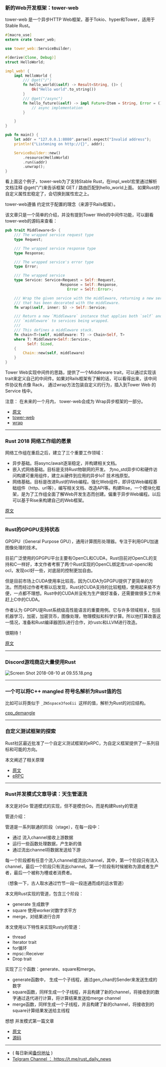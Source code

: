 ### 新的Web开发框架：tower-web

tower-web 是一个异步HTTP Web框架，基于Tokio、hyper和Tower，适用于Stable Rust。


```rust
#[macro_use]
extern crate tower_web;

use tower_web::ServiceBuilder;

#[derive(Clone, Debug)]
struct HelloWorld;

impl_web! {
    impl HelloWorld {
        /// @get("/")
        fn hello_world(&self) -> Result<String, ()> {
            Ok("Hello world".to_string())
        }
        /// @get("/async")
        fn hello_future(&self) -> impl Future<Item = String, Error = ()> + Send {
            // async implementation
        }

    }
}

pub fn main() {
    let addr = "127.0.0.1:8080".parse().expect("Invalid address");
    println!("Listening on http://{}", addr);

    ServiceBuilder::new()
        .resource(HelloWorld)
        .run(&addr)
        .unwrap();
}
```


看上面这个例子，tower-web为了支持Stable Rust，在impl_web!宏里通过解析文档注释 @get("/")来告诉框架 GET / 路由匹配到hello_world上面。 如果Rust的自定义属性宏稳定了，会切换到属性宏之上。

tower-web遵循 约定优于配置的理念（来源于Rails框架）。

该文章只是一个简单的介绍，并没有提到Tower Web的中间件功能，可以翻看tower-web的源码来查看：


```rust
pub trait Middleware<S> {
    /// The wrapped service request type
    type Request;

    /// The wrapped service response type
    type Response;

    /// The wrapped service's error type
    type Error;

    /// The wrapped service
    type Service: Service<Request = Self::Request,
                         Response = Self::Response,
                            Error = Self::Error>;

    /// Wrap the given service with the middleware, returning a new servicee
    /// that has been decorated with the middleware.
    fn wrap(&self, inner: S) -> Self::Service;

    /// Return a new `Middleware` instance that applies both `self` and
    /// `middleware` to services being wrapped.
    ///
    /// This defines a middleware stack.
    fn chain<T>(self, middleware: T) -> Chain<Self, T>
    where T: Middleware<Self::Service>,
          Self: Sized,
    {
        Chain::new(self, middleware)
    }
}
```

Tower Web实现中间件的思路，提供了一个Middleware trait，可以通过实现该trait来定义自己的中间件。如果对Rails框架有了解的话，可以看得出来，该中间件协议有点像 Rack， 通过wrap方法包装自定义的行为，插入到Tower Web 的 Service 栈中。

注意： 在未来的一个月内， tower-web会成为 Wrap异步框架的一部分。


- [原文](https://medium.com/@carllerche/tower-web-a-new-web-framework-for-rust-e2912856851b)
- [tower-web](https://github.com/carllerche/tower-web/)
- [wrap](https://github.com/seanmonstar/warp)


---

### Rust 2018 网络工作组的愿景

网络工作组在重启之后，建立了三个重要工作领域：

-  异步基础。将async/await逐渐稳定，并构建相关文档。
-  嵌入式网络基础。目标是支持Rust物联网的开发。 为no_std异步IO和硬件访问构建可重用组件，建立从硬件到应用的异步IoT 技术栈原型。
-  网络基础。目标是改进Rust的Web编程。强化Web组件，即评估Web编程基础组件（http、url等），编写相关文档、改造API等。构建Rise，一个模块化框架，是为了工作组全面了解Web开发生态而创建。偏重于异步Web编程。以后可以基于Rise来构建自己的Web框架。

[原文](https://rust-lang-nursery.github.io/wg-net/2018/08/09/going-live.html)

---

### Rust的GPGPU支持状态

GPGPU（General Purpose GPU），通用计算图形处理器。专注于利用GPU加速图像处理的技术。

目前广泛使用的GPGPU平台主要有OpenCL和CUDA，Rust目前对OpenCL的支持和C一样好，本文作者考察了两个Rust实现的OpenCL绑定库rust-opencl和ocl，发现ocl好一些，对底层的控制更加自由。

但是目前市场上CUDA使用率比较高，因为CUDA为GPGPU提供了更简单的方法。然而经过作者考察以后发现，Rust对CUDA支持的比较粗糙，使用起来极不方便，一点都不理想。Rust中的CUDA并没有为生产做好准备，还需要做很多工作来赶上C中的CUDA。

作者认为 GPGPU是Rust系统级高性能语言的重要用例。它与许多领域相关，包括机器学习，加密，加密货币，图像处理，物理模拟和科学计算。所以他打算改善这一情况，准备和Rust编译器团队进行合作，对rustc和LLVM进行改造。

很期待！

[原文](https://bheisler.github.io/post/state-of-gpgpu-in-rust/)

---

### Discord游戏商店大量使用Rust

![Screen Shot 2018-08-10 at 09.55.18.png](https://cdn.steemitimages.com/DQmXF3QBPjr1WKoAXkKG24oxXRSynrCRtMq81Zgou1ViQFr/Screen%20Shot%202018-08-10%20at%2009.55.18.png)

---

### 一个可以将C++ mangled 符号名解析为Rust值的包

比如可以将类似于 `_ZN5space3fooEii `这样的值，解析为Rust的对应结构。

[cpp_demangle](https://github.com/gimli-rs/cpp_demangle)

---

### 自定义测试框架的探索

Rust社区最近批准了一个自定义测试框架的eRPC，为自定义框架提供了一系列目标和可能的方向。

本文阐述了相关原理

- [原文](https://blog.jrenner.net/rust/testing/2018/08/06/custom-test-framework-prop.html)
- [eRPC ](https://github.com/rust-lang/rfcs/blob/master/text/2318-custom-test-frameworks.md)

---

###  Rust并发模式文章导读：天生管道流

本文是对Go 管道模式的实现，但不是模仿Go，而是构建Rusty的管道

管道介绍：

管道是一系列联通的阶段（stage），在每一段中：

- 通过 流入channel接收上游数据
- 运行一些函数处理数据，产生新的值
- 通过流出channel将数据发送给下游

每一个阶段都有任意个流入channel或流出channel，其中，第一个阶段只有流入channel，最后一个阶段只有流出channel。第一个阶段有时候被称为源或者生产者，最后一个被称为槽或者消费者。

（想象一下，古人取水通过竹节一段一段连通而成的运水管道）


本文用Rust实现的管道，包含三个阶段：

-  generate 生成数字
- square  使用worker对数字求平方
- merge，对结果进行合并

本文使用以下特性来实现Rusty的管道：

- thread
- Iterator trait
- for循环
- mpsc::Receiver
- Drop trait

实现了三个函数：generate、square和merge。

- generate函数中， 生成一个子线程，通过gen_chan的Sender来发送生成的数字
- square函数，同样生成一个子线程，并且构建了新的channel，将接收到的数字通过迭代进行计算，将计算结果发送给merge channel
- merge函数，同样生成一个子线程，并且构建了新的channel，将接收到的square计算结果发送给主线程

想想 并发模式第一篇文章

- [原文](https://medium.com/@polyglot_factotum/rust-concurrency-patterns-natural-born-pipelines-4d599e7612fc)
- [源码](https://github.com/gterzian/pipeline)

---

- ( 每日新闻[备份地址](https://github.com/RustStudy/rust_daily_news) )
- [Telgram Channel ： https://t.me/rust_daily_news ](https://t.me/rust_daily_news )
